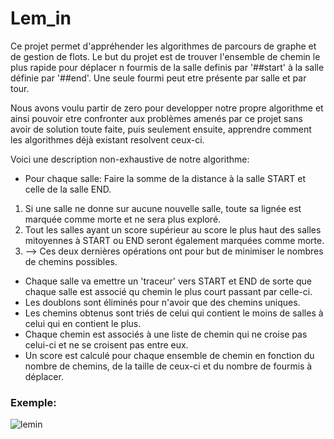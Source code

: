 # Lem_in
Ce projet permet d'appréhender les algorithmes de parcours de graphe et de gestion de flots.
Le but du projet est de trouver l'ensemble de chemin le plus rapide pour déplacer n fourmis de la salle definis par '##start'
à la salle définie par '##end'. Une seule fourmi peut etre présente par salle et par tour.

Nous avons voulu partir de zero pour developper notre propre algorithme et ainsi pouvoir etre confronter aux problèmes
amenés par ce projet sans avoir de solution toute faite, puis seulement ensuite,
apprendre comment les algorithmes déjà existant resolvent ceux-ci.

Voici une description non-exhaustive de notre algorithme:
* Pour chaque salle: Faire la somme de la distance à la salle START et celle de la salle END.
 1. Si une salle ne donne sur aucune nouvelle salle, toute sa lignée est marquée comme morte et ne sera plus exploré.
 2. Tout les salles ayant un score supérieur au score le plus haut des salles mitoyennes à START ou END seront également marquées comme morte.
 3. --> Ces deux dernières opérations ont pour but de minimiser le nombres de chemins possibles.
* Chaque salle va emettre un 'traceur' vers START et END de sorte que chaque salle est associé qu chemin le plus court passant par celle-ci.
* Les doublons sont éliminés pour n'avoir que des chemins uniques.
* Les chemins obtenus sont triés de celui qui contient le moins de salles à celui qui en contient le plus.
* Chaque chemin est associés à une liste de chemin qui ne croise pas celui-ci et ne se croisent pas entre eux.
* Un score est calculé pour chaque ensemble de chemin en fonction du nombre de chemins, de la taille de ceux-ci et
du nombre de fourmis à déplacer.

### Exemple:
![lemin](https://user-images.githubusercontent.com/40762210/68407578-17831980-0184-11ea-9680-1a86997bae2a.png)
